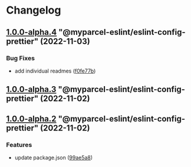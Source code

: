 # Changelog

<!-- MONODEPLOY:BELOW -->

## [1.0.0-alpha.4](https://github/myparcelnl/eslint/compare/@myparcel-eslint/eslint-config-prettier@1.0.0-alpha.3...@myparcel-eslint/eslint-config-prettier@1.0.0-alpha.4) "@myparcel-eslint/eslint-config-prettier" (2022-11-03)


### Bug Fixes

* add individual readmes ([f0fe77b](https://github/myparcelnl/eslint/commit/f0fe77bd13668afdc7472d474aa967771945ae99))




## [1.0.0-alpha.3](https://github/myparcelnl/eslint/compare/@myparcel-eslint/eslint-config-prettier@1.0.0-alpha.2...@myparcel-eslint/eslint-config-prettier@1.0.0-alpha.3) "@myparcel-eslint/eslint-config-prettier" (2022-11-02)




## [1.0.0-alpha.2](https://github/myparcelnl/eslint/compare/@myparcel-eslint/eslint-config-prettier@1.0.0-alpha.0...@myparcel-eslint/eslint-config-prettier@1.0.0-alpha.2) "@myparcel-eslint/eslint-config-prettier" (2022-11-02)


### Features

* update package.json ([99ae5a8](https://github/myparcelnl/eslint/commit/99ae5a866389101f92e0b7ea077306d9dabb44e4))


